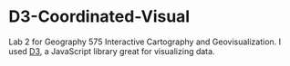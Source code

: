 # D3-Coordinated-Visual

Lab 2 for Geography 575 Interactive Cartography and Geovisualization.  I used <a href="https://d3js.org">D3</a>, a JavaScript library great for visualizing data.
